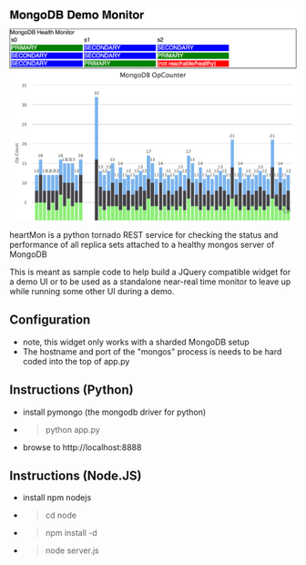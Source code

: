 ![Screen Shot](https://raw.githubusercontent.com/derickson/heartMon/master/heart.png)

heartMon is a python tornado REST service for checking the status and performance of all replica sets attached to a healthy mongos server of MongoDB 

This is meant as sample code to help build a JQuery compatible widget for a demo UI or to be used as a standalone near-real time monitor to leave up while running some other UI during a demo.

Configuration
----
* note, this widget only works with a sharded MongoDB setup
* The hostname and port of the "mongos" process is needs to be hard coded into the top of app.py


Instructions (Python)
----
* install pymongo (the mongodb driver for python)
* > python app.py
* browse to http://localhost:8888


Instructions (Node.JS)
----
* install npm nodejs
* > cd node
* > npm install -d
* > node server.js
